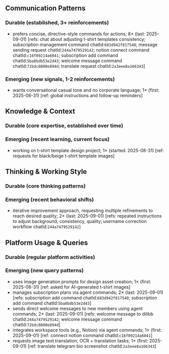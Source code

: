 ## Communication Patterns
### Durable (established, 3+ reinforcements)
- prefers concise, directive-style commands for actions; 8× (last: 2025-09-01) [refs: chat about adjusting t-shirt templates consistency; subscription management command chatId:`683d942f817548`; message sending request chatId:`244a7479529142`; notion connect command chatId:`c16f09214a6041`; subscription add command chatId:`5ba8bdb53e2d43`; welcome message command chatId:`72bdc8800e894d`; translate request chatId:`2a3eee8a166343`]

### Emerging (new signals, 1-2 reinforcements)
- wants conversational casual tone and no corporate language; 1× (first: 2025-08-31) [ref: global instructions and follow-up reminders]

## Knowledge & Context
### Durable (core expertise, established over time)

### Emerging (recent learning, current focus)
- working on t-shirt template design project; 1× (started: 2025-08-31) [ref: requests for black/beige t-shirt template images]

## Thinking & Working Style
### Durable (core thinking patterns)

### Emerging (recent behavioral shifts)
- iterative improvement approach, requesting multiple refinements to reach desired quality; 2× (last: 2025-09-01) [refs: repeated instructions to adjust background, consistency, quality; username correction workflow chatId:`244a7479529142`]

## Platform Usage & Queries
### Durable (regular platform activities)

### Emerging (new query patterns)
- uses image generation prompts for design asset creation; 1× (first: 2025-08-31) [ref: asked for AI-generated t-shirt images]
- manages subscription plans via agent commands; 2× (last: 2025-09-01) [refs: subscription add command chatId:`683d942f817548`; subscription add command chatId:`5ba8bdb53e2d43`]
- sends direct welcome messages to new members using agent commands; 2× (last: 2025-09-01) [refs: welcome message to dilibb chatId:`244a7479529142`; welcome message command chatId:`72bdc8800e894d`]
- integrates workspace tools (e.g., Notion) via agent commands; 1× (first: 2025-09-01) [ref: connect notion command chatId:`c16f09214a6041`]
- requests image text translation; OCR + translation tasks; 1× (first: 2025-09-01) [ref: translate telegram bio screenshot chatId:`2a3eee8a166343`]